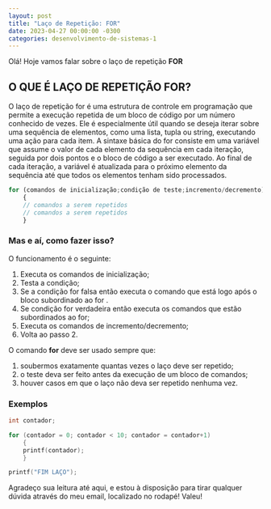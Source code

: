 ```yaml
---
layout: post
title: "Laço de Repetição: FOR"
date: 2023-04-27 00:00:00 -0300
categories: desenvolvimento-de-sistemas-1
---
```


Olá! Hoje vamos falar sobre o laço de repetição **FOR**

## O QUE É LAÇO DE REPETIÇÃO FOR?

O laço de repetição for é uma estrutura de controle em programação que permite a execução repetida de um bloco de código por um número conhecido de vezes. Ele é especialmente útil quando se deseja iterar sobre uma sequência de elementos, como uma lista, tupla ou string, executando uma ação para cada item. A sintaxe básica do for consiste em uma variável que assume o valor de cada elemento da sequência em cada iteração, seguida por dois pontos e o bloco de código a ser executado. Ao final de cada iteração, a variável é atualizada para o próximo elemento da sequência até que todos os elementos tenham sido processados.

```js
for (comandos de inicialização;condição de teste;incremento/decremento) 
    { 
    // comandos a serem repetidos 
    // comandos a serem repetidos 
    }
```

### Mas e aí, como fazer isso?

O funcionamento é o seguinte: 

1. Executa os comandos de inicialização;
2. Testa a condição;
3. Se a condição for falsa então executa o comando que está logo após o bloco subordinado ao for .
4. Se condição for verdadeira então executa os comandos que estão subordinados ao for; 
5. Executa os comandos de incremento/decremento; 
6. Volta ao passo 2. 


O comando **for** deve ser usado sempre que: 

1. soubermos exatamente quantas vezes o laço deve ser repetido;
2. o teste deva ser feito antes da execução de um bloco de comandos;
3. houver casos em que o laço não deva ser repetido nenhuma vez.

### Exemplos

```c++
int contador; 

for (contador = 0; contador < 10; contador = contador+1) 
    { 
    printf(contador); 
    } 

printf("FIM LAÇO");
```

Agradeço sua leitura até aqui, e estou à disposição para tirar qualquer dúvida através do meu email, localizado no rodapé!
Valeu!
